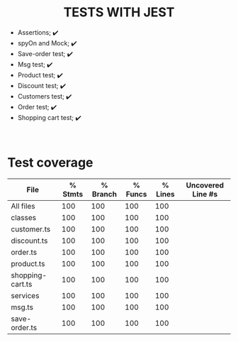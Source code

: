 <h1 align='center'>TESTS WITH JEST </h1>

  - Assertions; ✔️
  - spyOn and Mock; ✔️
  - Save-order test; ✔️
  - Msg test; ✔️
  - Product test; ✔️
  - Discount test; ✔️
  - Customers test; ✔️
  - Order test; ✔️
  - Shopping cart test; ✔️

<br>

# Test coverage



File               | % Stmts | % Branch | % Funcs | % Lines | Uncovered Line #s
-------------------|---------|----------|---------|---------|-------------------
All files          |     100 |      100 |     100 |     100 |
 classes           |     100 |      100 |     100 |     100 |
  customer.ts      |     100 |      100 |     100 |     100 |
  discount.ts      |     100 |      100 |     100 |     100 |
  order.ts         |     100 |      100 |     100 |     100 |
  product.ts       |     100 |      100 |     100 |     100 |
  shopping-cart.ts |     100 |      100 |     100 |     100 |
 services          |     100 |      100 |     100 |     100 |
  msg.ts           |     100 |      100 |     100 |     100 |
  save-order.ts    |     100 |      100 |     100 |     100 |
